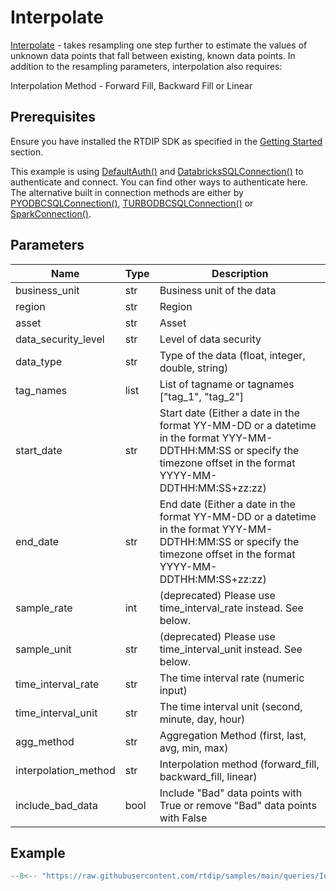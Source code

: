 # Interpolate

[Interpolate](../../code-reference/query/functions/time_series/interpolate.md) - takes resampling one step further to estimate the values of unknown data points that fall between existing, known data points. In addition to the resampling parameters, interpolation also requires:

Interpolation Method - Forward Fill, Backward Fill or Linear

## Prerequisites
Ensure you have installed the RTDIP SDK as specified in the [Getting Started](../../../getting-started/installation.md#installing-the-rtdip-sdk) section.

This example is using [DefaultAuth()](../../code-reference/authentication/azure.md) and [DatabricksSQLConnection()](../../code-reference/query/connectors/db-sql-connector.md) to authenticate and connect. You can find other ways to authenticate here. The alternative built in connection methods are either by [PYODBCSQLConnection()](../../code-reference/query/connectors/pyodbc-sql-connector.md), [TURBODBCSQLConnection()](../../code-reference/query/connectors/turbodbc-sql-connector.md) or [SparkConnection()](../../code-reference/query/connectors/spark-connector.md).

## Parameters
|Name|Type|Description|
|---|---|---|
|business_unit|str|Business unit of the data|
region|str|Region|
asset|str|Asset|
data_security_level|str|Level of data security|
data_type|str|Type of the data (float, integer, double, string)
tag_names|list|List of tagname or tagnames ["tag_1", "tag_2"]|
start_date|str|Start date (Either a date in the format YY-MM-DD or a datetime in the format YYY-MM-DDTHH:MM:SS or specify the timezone offset in the format YYYY-MM-DDTHH:MM:SS+zz:zz)|
end_date|str|End date (Either a date in the format YY-MM-DD or a datetime in the format YYY-MM-DDTHH:MM:SS or specify the timezone offset in the format YYYY-MM-DDTHH:MM:SS+zz:zz)|
sample_rate|int|(deprecated) Please use time_interval_rate instead. See below.|
sample_unit|str|(deprecated) Please use time_interval_unit instead. See below.|
time_interval_rate|str|The time interval rate (numeric input)|
time_interval_unit|str|The time interval unit (second, minute, day, hour)|
agg_method|str|Aggregation Method (first, last, avg, min, max)|
interpolation_method|str|Interpolation method (forward_fill, backward_fill, linear)|
include_bad_data|bool|Include "Bad" data points with True or remove "Bad" data points with False|

## Example
```python
--8<-- "https://raw.githubusercontent.com/rtdip/samples/main/queries/Interpolate/interpolate.py"
```